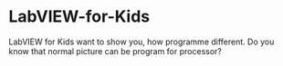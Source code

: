 # LabVIEW-for-Kids
LabVIEW for Kids want to show you, how programme different. Do you know that normal picture can be program for processor?

